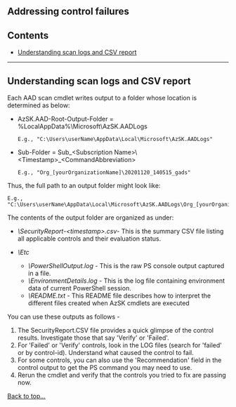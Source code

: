 ## Addressing control failures

## Contents
- [Understanding scan logs and CSV report](README.md#Understanding-scan-logs-and-CSV-report)
----------------------------------------------

## Understanding scan logs and CSV report

Each AAD scan cmdlet writes output to a folder whose location is determined as below:
- AzSK.AAD-Root-Output-Folder = %LocalAppData%\Microsoft\AzSK.AADLogs  
	```
	E.g., "C:\Users\userName\AppData\Local\Microsoft\AzSK.AADLogs"
	```
- Sub-Folder = Sub_\<Subscription Name>\\\<Timestamp>_\<CommandAbbreviation>  
	```
	E.g., "Org_[yourOrganizationName]\20201120_140515_gads"  
	```	
Thus, the full path to an output folder might look like:  
```
E.g., "C:\Users\userName\AppData\Local\Microsoft\AzSK.AADLogs\Org_[yourOrganizationName]\20201120_140515_gads\
```


The contents of the output folder are organized as under:  

- *\SecurityReport-\<timestamp>.csv*- This is the summary CSV file listing all applicable controls and their evaluation status. 

- *\Etc*  
	- *\PowerShellOutput.log* - This is the raw PS console output captured in a file.  
	- *\EnvironmentDetails.log* - This is the log file containing environment data of current PowerShell session.  
	- *\README.txt* - This README file describes how to interpret the different files created when AzSK cmdlets are executed 

You can use these outputs as follows - 
1. The SecurityReport.CSV file provides a quick glimpse of the control results. Investigate those that say 'Verify' or 'Failed'.  
2. For 'Failed' or 'Verify' controls, look in the LOG files (search for 'failed' or by control-id). Understand what caused the control to fail.
3. For some controls, you can also use the 'Recommendation' field in the control output to get the PS command you may need to use.
4. Rerun the cmdlet and verify that the controls you tried to fix are passing now.

[Back to top…](README.md#contents)


